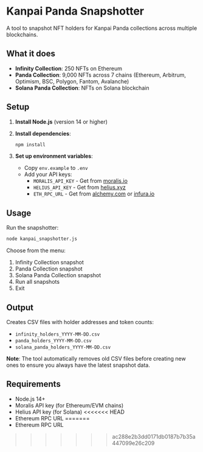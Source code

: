 # Kanpai Panda Snapshotter

A tool to snapshot NFT holders for Kanpai Panda collections across multiple blockchains.

## What it does

- **Infinity Collection**: 250 NFTs on Ethereum
- **Panda Collection**: 9,000 NFTs across 7 chains (Ethereum, Arbitrum, Optimism, BSC, Polygon, Fantom, Avalanche)
- **Solana Panda Collection**: NFTs on Solana blockchain

## Setup

1. **Install Node.js** (version 14 or higher)

2. **Install dependencies**:
   ```bash
   npm install
   ```

3. **Set up environment variables**:
   - Copy `env.example` to `.env`
   - Add your API keys:
     - `MORALIS_API_KEY` - Get from [moralis.io](https://moralis.io)
     - `HELIUS_API_KEY` - Get from [helius.xyz](https://helius.xyz)
     - `ETH_RPC_URL` - Get from [alchemy.com](https://alchemy.com) or [infura.io](https://infura.io)

## Usage

Run the snapshotter:
```bash
node kanpai_snapshotter.js
```

Choose from the menu:
1. Infinity Collection snapshot
2. Panda Collection snapshot  
3. Solana Panda Collection snapshot
4. Run all snapshots
5. Exit

## Output

Creates CSV files with holder addresses and token counts:
- `infinity_holders_YYYY-MM-DD.csv`
- `panda_holders_YYYY-MM-DD.csv` 
- `solana_panda_holders_YYYY-MM-DD.csv`

**Note**: The tool automatically removes old CSV files before creating new ones to ensure you always have the latest snapshot data.

## Requirements

- Node.js 14+
- Moralis API key (for Ethereum/EVM chains)
- Helius API key (for Solana)
<<<<<<< HEAD
- Ethereum RPC URL 
=======
- Ethereum RPC URL
>>>>>>> ac288e2b3dd0171db0187b7b35a447099e26c209
